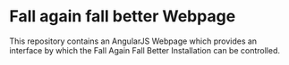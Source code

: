 # Fall again fall better Webpage

This repository contains an AngularJS Webpage which 
provides an interface by which the Fall Again Fall Better
Installation can be controlled.

